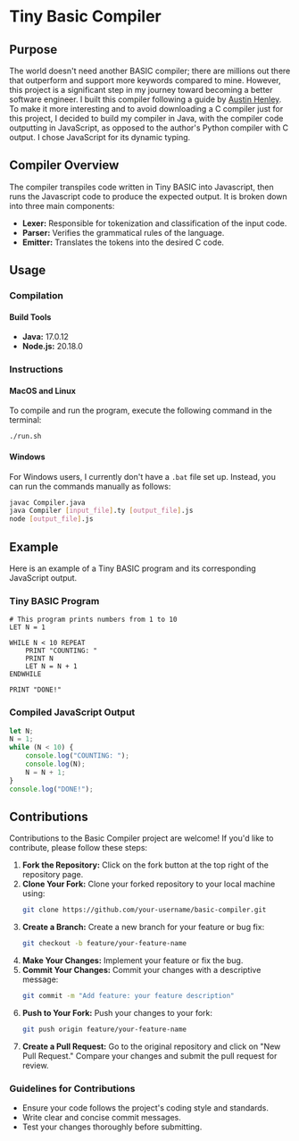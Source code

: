 # Tiny Basic Compiler

## Purpose
The world doesn't need another BASIC compiler; there are millions out there that outperform and support more keywords compared to mine. However, this project is a significant step in my journey toward becoming a better software engineer. I built this compiler following a guide by [Austin Henley](https://austinhenley.com/blog/teenytinycompiler1.html). To make it more interesting and to avoid downloading a C compiler just for this project, I decided to build my compiler in Java, with the compiler code outputting in JavaScript, as opposed to the author's Python compiler with C output. I chose JavaScript for its dynamic typing.

## Compiler Overview
The compiler transpiles code written in Tiny BASIC into Javascript, then runs the Javascript code to produce the expected output. It is broken down into three main components:

- **Lexer:** Responsible for tokenization and classification of the input code.
- **Parser:** Verifies the grammatical rules of the language.
- **Emitter:** Translates the tokens into the desired C code.

## Usage

### Compilation
#### Build Tools
- **Java:** 17.0.12
- **Node.js:** 20.18.0

### Instructions

#### MacOS and Linux
To compile and run the program, execute the following command in the terminal:
```bash
./run.sh
```

#### Windows
For Windows users, I currently don't have a `.bat` file set up. Instead, you can run the commands manually as follows:
```bash
javac Compiler.java
java Compiler [input_file].ty [output_file].js
node [output_file].js
```

## Example
Here is an example of a Tiny BASIC program and its corresponding JavaScript output.

### Tiny BASIC Program
```basic
# This program prints numbers from 1 to 10
LET N = 1

WHILE N < 10 REPEAT
    PRINT "COUNTING: "
    PRINT N
    LET N = N + 1
ENDWHILE

PRINT "DONE!"
```

### Compiled JavaScript Output
```javascript
let N;
N = 1;
while (N < 10) {
    console.log("COUNTING: ");
    console.log(N);
    N = N + 1;
}
console.log("DONE!");
```

## Contributions
Contributions to the Basic Compiler project are welcome! If you'd like to contribute, please follow these steps:

1. **Fork the Repository:** Click on the fork button at the top right of the repository page.
2. **Clone Your Fork:** Clone your forked repository to your local machine using:
   ```bash
   git clone https://github.com/your-username/basic-compiler.git
   ```
3. **Create a Branch:** Create a new branch for your feature or bug fix:
   ```bash
   git checkout -b feature/your-feature-name
   ```
4. **Make Your Changes:** Implement your feature or fix the bug.
5. **Commit Your Changes:** Commit your changes with a descriptive message:
   ```bash
   git commit -m "Add feature: your feature description"
   ```
6. **Push to Your Fork:** Push your changes to your fork:
   ```bash
   git push origin feature/your-feature-name
   ```
7. **Create a Pull Request:** Go to the original repository and click on "New Pull Request." Compare your changes and submit the pull request for review.

### Guidelines for Contributions
- Ensure your code follows the project's coding style and standards.
- Write clear and concise commit messages.
- Test your changes thoroughly before submitting.
